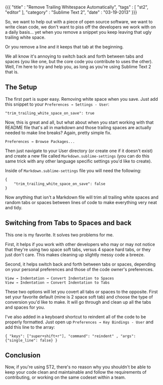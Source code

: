 {{{
  "title" : "Remove Trailing Whitespace Automatically",
  "tags"  : [ "st2", "editor" ],
  "category" : "Sublime Text 2",
  "date" : "03-19-2013"
}}}

So, we want to help out with a piece of open source software, we want to write clean code, we don't want to piss off the developers we work with on a daily basis... yet when you remove a snippet you keep leaving that ugly trailing white space.

Or you remove a line and it keeps that tab at the beginning. 

We all know it's annoying to switch back and forth between tabs and spaces (you like one, but the core code you contribute to uses the other). Well, I'm here to try and help you, as long as you're using Sublime Text 2 that is.

## The Setup

The first part is super easy. Removing white space when you save. Just add this snippet to your `Preferences → Settings - User`:  

	"trim_trailing_white_space_on_save": true

Now, this is great and all, but what about when you start working with that README file that's all in markdown and those trailing spaces are actually needed to make line breaks? Again, pretty simple fix.

`Preferences → Browse Packages...`

Then just navigate to your User directory (or create one if it doesn't exist) and create a new file called `Markdown.sublime-settings` (you can do this same trick with any other language specific settings you'd like to create).

Inside of `Markdown.sublime-settings` file you will need the following:

	{
		"trim_trailing_white_space_on_save": false
	}

Now anything that isn't a Markdown file will trim all trailing white spaces and random tabs or spaces between lines of code to make everything very neat and tidy.

## Switching from Tabs to Spaces and back

This one is my favorite. It solves two problems for me. 

First, it helps if you work with other developers who may or may not notice that they're using two space soft tabs, versus 4 space hard tabs, or they just don't care. This makes cleaning up slightly messy code a breeze.

Second, it helps switch back and forth between tabs or spaces, depending on your personal preferences and those of the code owner's preferences.

`View → Indentation → Convert Indentation to Spaces`  
`View → Indentation → Convert Indentation to Tabs`

These two options will let you covert all tabs or spaces to the opposite. First set your favorite default (mine is 2 space soft tab) and choose the type of conversion you'd like to make. It will go through and clean up all the tabs and spaces for you.

I've also added in a keyboard shortcut to reindent all of the code to be properly formatted. Just open up `Preferences → Key Bindings - User` and add this line to the array:   

	{ "keys": ["super+shift+r"], "command": "reindent" , "args": {"single_line": false} }

## Conclusion

Now, if you're using ST2, there's no reason why you shouldn't be able to keep your code clean and maintainable and follow the requirements of contributing, or working on the same codeset within a team.

